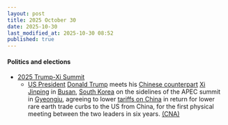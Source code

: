 ```yaml
---
layout: post
title: 2025 October 30
date: 2025-10-30
last_modified_at: 2025-10-30 08:52
published: true
---
```



#### Politics and elections

* [2025 Trump-Xi Summit](https://www.channelnewsasia.com/east-asia/trump-xi-meeting-lower-tariffs-rare-earths-5434601)
  * [US President](https://en.wikipedia.org/wiki/President_of_the_United_States "President of the United States") [Donald Trump](https://en.wikipedia.org/wiki/Donald_Trump "Donald Trump") meets his [Chinese counterpart](https://en.wikipedia.org/wiki/President_of_China "President of China") [Xi Jinping](https://en.wikipedia.org/wiki/Xi_Jinping "Xi Jinping") in [Busan](https://en.wikipedia.org/wiki/Busan "Busan"), [South Korea](https://en.wikipedia.org/wiki/South_Korea "South Korea") on the sidelines of the APEC summit in [Gyeongju](https://en.wikipedia.org/wiki/Gyeongju "Gyeongju"), agreeing to lower [tariffs on China](https://en.wikipedia.org/wiki/Tariffs_in_the_second_Trump_administration "Tariffs in the second Trump administration") in return for lower rare earth trade curbs to the US from China, for the first physical meeting between the two leaders in six years. [(CNA)](https://www.channelnewsasia.com/world/trump-xi-meeting-apec-summit-live-5429356)
